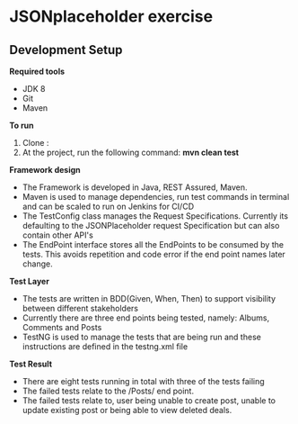 #  JSONplaceholder exercise

## Development Setup

**Required tools**

* JDK 8
* Git
* Maven 

**To run**

1. Clone :
2. At the project, run the following command:  **mvn clean test**

**Framework design**

* The Framework is developed in Java, REST Assured, Maven.
* Maven is used to manage dependencies, run test commands in terminal and can be scaled to run on Jenkins for CI/CD
* The TestConfig class manages the Request Specifications. Currently its defaulting to the JSONPlaceholder request Specification but can also contain other API's
* The EndPoint interface stores all the EndPoints to be consumed by the tests. This avoids repetition
and code error if the end point names later change.

**Test Layer**
* The tests are written in BDD(Given, When, Then) to support visibility between different stakeholders
* Currently there are three end points being tested, namely: Albums, Comments and Posts
* TestNG is used to manage the tests that are being run and these instructions are defined in the testng.xml file

**Test Result**

* There are eight tests running in total with three of the tests failing
* The failed tests relate to the /Posts/ end point. 
* The failed tests relate to, user being unable to create post, unable to update existing post or being able to view deleted deals.







